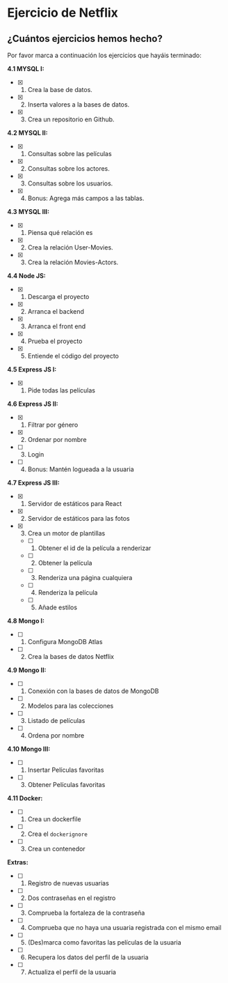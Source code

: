 

# Ejercicio de Netflix

## ¿Cuántos ejercicios hemos hecho?

Por favor marca a continuación los ejercicios que hayáis terminado:

**4.1 MYSQL I:**

- [x] 1.  Crea la base de datos.
- [X] 2.  Inserta valores a la bases de datos.
- [x] 3.  Crea un repositorio en Github.

**4.2 MYSQL II:**

- [X] 1.  Consultas sobre las películas
- [X] 2.  Consultas sobre los actores.
- [X] 3.  Consultas sobre los usuarios.
- [X] 4.  Bonus: Agrega más campos a las tablas.

**4.3 MYSQL III:**

- [X] 1.  Piensa qué relación es
- [X] 2.  Crea la relación User-Movies.
- [X] 3.  Crea la relación Movies-Actors.

**4.4 Node JS:**

- [X] 1. Descarga el proyecto
- [X] 2. Arranca el backend
- [X] 3. Arranca el front end
- [X] 4. Prueba el proyecto
- [X] 5. Entiende el código del proyecto

**4.5 Express JS I:**

- [X] 1. Pide todas las películas

**4.6 Express JS II:**

- [X] 1. Filtrar por género
- [X] 2. Ordenar por nombre
- [ ] 3. Login
- [ ] 4. Bonus: Mantén logueada a la usuaria

**4.7 Express JS III:**

- [X] 1. Servidor de estáticos para React
- [X] 2. Servidor de estáticos para las fotos
- [X] 3. Crea un motor de plantillas

  - [ ] 1. Obtener el id de la película a renderizar
  - [ ] 2. Obtener la película
  - [ ] 3. Renderiza una página cualquiera
  - [ ] 4. Renderiza la película
  - [ ] 5. Añade estilos

**4.8 Mongo I:**

- [ ] 1. Configura MongoDB Atlas
- [ ] 2. Crea la bases de datos Netflix

**4.9 Mongo II:**

- [ ] 1. Conexión con la bases de datos de MongoDB
- [ ] 2. Modelos para las colecciones
- [ ] 3. Listado de películas
- [ ] 4. Ordena por nombre

**4.10 Mongo III:**

- [ ] 1. Insertar Películas favoritas
- [ ] 3. Obtener Películas favoritas

**4.11 Docker:**

- [ ] 1. Crea un dockerfile
- [ ] 2. Crea el `dockerignore`
- [ ] 3. Crea un contenedor

**Extras:**

- [ ] 1. Registro de nuevas usuarias
- [ ] 2. Dos contraseñas en el registro
- [ ] 3. Comprueba la fortaleza de la contraseña
- [ ] 4. Comprueba que no haya una usuaria registrada con el mismo email
- [ ] 5. (Des)marca como favoritas las películas de la usuaria
- [ ] 6. Recupera los datos del perfil de la usuaria
- [ ] 7. Actualiza el perfil de la usuaria
